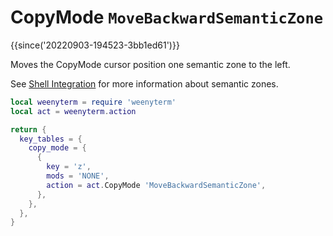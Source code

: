 # CopyMode `MoveBackwardSemanticZone`

{{since('20220903-194523-3bb1ed61')}}

Moves the CopyMode cursor position one semantic zone to the left.

See [Shell Integration](../../../../shell-integration.md) for more information
about semantic zones.

```lua
local weenyterm = require 'weenyterm'
local act = weenyterm.action

return {
  key_tables = {
    copy_mode = {
      {
        key = 'z',
        mods = 'NONE',
        action = act.CopyMode 'MoveBackwardSemanticZone',
      },
    },
  },
}
```

